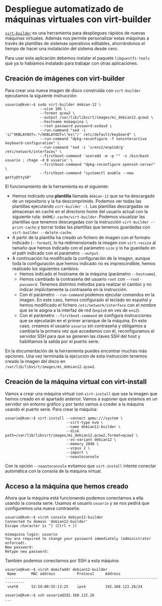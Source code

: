 # Despliegue automatizado de máquinas virtuales con virt-builder

[`virt-builder`](https://libguestfs.org/virt-builder.1.html) es una herramienta para despliegues rápidos de nuevas máquinas virtuales. Además nos permite personalizar estas máquinas a través de plantillas de sistemas operativos editables, ahorrándonos el tiempo de hacer una instalación del sistema desde cero.

Para usar esta aplicación debemos instalar el paquete `libguestfs-tools` que ya lo habíamos instalado para trabajar con otras aplicaciones.

## Creación de imágenes con virt-builder

Para crear una nueva imagen de disco construida con `virt-builder` ejecutamos la siguiente instrucción:

```
usuario@kvm:~$ sudo virt-builder debian-12 \
                --size 10G \
                --format qcow2 \
                --output /var/lib/libvirt/images/mi_debian12.qcow2 \
                --hostname mimaquina \
                --root-password password:asdasd \
                --run-command "sed -i 's/^XKBLAYOUT=.*/XKBLAYOUT=\"es\"/' /etc/default/keyboard" \
                --run-command "dpkg-reconfigure -f noninteractive keyboard-configuration" \
                --run-command "sed -i 's/ens2/enp1s0/g' /etc/network/interfaces" \
                --firstboot-command 'useradd -m -p "" -s /bin/bash usuario ; chage -d 0 usuario' \
                --firstboot-command "dpkg-reconfigure openssh-server" \
                --firstboot-command "systemctl enable --now getty@ttyS0" 
```
El funcionamiento de la herramienta es el siguiente: 

* Hemos indicado una **plantilla** llamada `debian-12` que se ha descargado de un repositorio y la ha descomprimido. Podemos ver todas las plantillas ejecutando `virt-builder -l`. Las plantillas descargadas se almacenan en caché en el directorio home del usuario actual con la siguiente ruta: `$HOME/.cache/virt-builder`. Podemos visualizar las plantillas que tenemos descargadas con la instrucción `virt-builder --print-cache` y borrar todas las plantillas que tenemos guardadas con `virt-builder --delete-cache`.
* A partir de la plantilla ha creado un fichero de imagen con el formato indicado (`--format`), lo ha redimensionado la imagen con `virt-resize` al tamaño que hemos indicado con el parámetro `size` y lo ha guardado en el path indicado con el parámetro `--output`.
* A continuación ha modificado la configuración de la imagen, aunque toda la configuración que hemos indicado no es imprescindible, hemos realizado los siguientes cambios:
    * Hemos indicado el hostname de la máquina (parámetro `--hostname`).
    * Hemos cambiado la contraseña del usuario `root` con `--root-password`. Tenemos distintos métodos para realizar el cambio y no indicar implícitamente la contraseña en la instrucción.
    * Con el parámetro `--run-command` podemos ejecutar comandos en la imagen. En este caso, hemos configurado el teclado en español y hemos modificado el fichero `/etc/network/interface` con el nombre que se le asigna a la interfaz de red (`enp1s0` en ves de `ens2`).
    * Con el parámetro `--firstboot-command` se configura instrucciones que se ejecutarán en el primer arranque de la máquina. En este caso, creamos el usuario `usuario` sin contraseña y obligamos a cambiarla la primera vez que accedamos con él, reconfiguramos el servidor SSH para que se generen las claves SSH del host y habilitamos la salida por el puerto serie.

En la documentación de la herramienta puedes encontrar muchas más opciones. Una vez terminada la ejecución de esta instrucción tenemos creado la imagen del disco en ` /var/lib/libvirt/images/mi_debian12.qcow2`.

## Creación de la máquina virtual con virt-install

Vamos a crear una máquina virtual con `virt-install` que use la imagen que hemos creado en el apartado anterior. Vamos a suponer que estamos en un servidor sin entorno gráfico y por tanto vamos a cceder a la máquina usando el puerto serie. Para crear la máquina:

```
usuario@kvm:~$ virt-install --connect qemu:///system \
                            --virt-type kvm \
                            --name debian12-builder \
                            --disk path=/var/lib/libvirt/images/mi_debian12.qcow2,format=qcow2 \
                            --os-variant debian12 \
                            --memory 2048 \
                            --vcpus 2 \
                            --import \
                            --noautoconsole
```

Con la opción `--noautoconsole` evitamos que `virt-install` intente conectar automática con la consola de la máquina virtual.

## Acceso a la máquina que hemos creado

Ahora que la máquina está funcionando podemos conectarnos a ella usando la consola serie. Usamos el usuario `usuario` y se nos pedirá que configuremos una nueva contraseña:

```
usuario@kvm:~$ virsh console debian12-builder 
Connected to domain 'debian12-builder'
Escape character is ^] (Ctrl + ])

mimaquina login: usuario
You are required to change your password immediately (administrator enforced).
New password: 
Retype new password: 
```

También podemos conectarnos por SSH a esta máquina:

```
usuario@kvm:~$ virsh domifaddr debian12-builder 
 Name       MAC address          Protocol     Address
-------------------------------------------------------------------------------
 vnet0      52:54:00:55:13:25    ipv4         192.168.122.26/24

usuario@kvm:~$ ssh usuario@192.168.122.26
...
```

